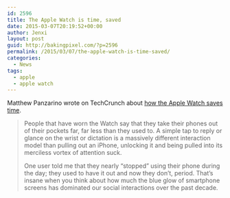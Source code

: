 ```yaml
---
id: 2596
title: The Apple Watch is time, saved
date: 2015-03-07T20:19:52+00:00
author: Jenxi
layout: post
guid: http://bakingpixel.com/?p=2596
permalink: /2015/03/07/the-apple-watch-is-time-saved/
categories:
  - News
tags:
  - apple
  - apple watch
---
```

Matthew Panzarino wrote on TechCrunch about [how the Apple Watch saves time](http://techcrunch.com/2015/03/06/the-apple-watch-is-time-saved/).

> People that have worn the Watch say that they take their phones out of their pockets far, far less than they used to. A simple tap to reply or glance on the wrist or dictation is a massively different interaction model than pulling out an iPhone, unlocking it and being pulled into its merciless vortex of attention suck.
> 
> One user told me that they nearly “stopped” using their phone during the day; they used to have it out and now they don’t, period. That’s insane when you think about how much the blue glow of smartphone screens has dominated our social interactions over the past decade.